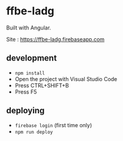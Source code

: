 # ffbe-ladg

Built with Angular.

Site : https://ffbe-ladg.firebaseapp.com

## development

* `npm install`
* Open the project with Visual Studio Code
* Press CTRL+SHIFT+B
* Press F5

## deploying

* `firebase login` (first time only)
* `npm run deploy`
